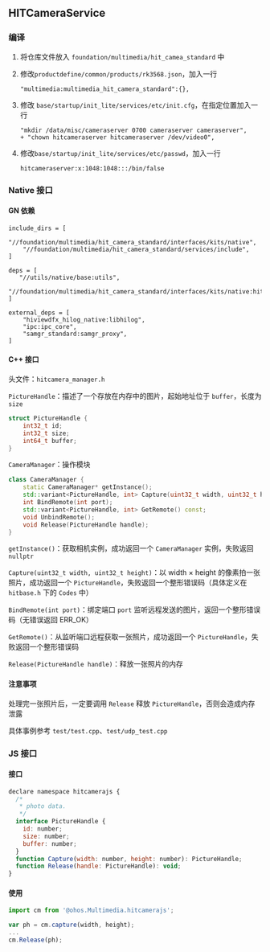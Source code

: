 ## HITCameraService

### 编译

1. 将仓库文件放入 `foundation/multimedia/hit_camea_standard` 中

2. 修改`productdefine/common/products/rk3568.json`，加入一行

   ```
   "multimedia:multimedia_hit_camera_standard":{},
   ```

3. 修改 `base/startup/init_lite/services/etc/init.cfg`，在指定位置加入一行

   ```
   "mkdir /data/misc/cameraserver 0700 cameraserver cameraserver",
   + "chown hitcameraserver hitcameraserver /dev/video0",
   ```

4. 修改`base/startup/init_lite/services/etc/passwd`，加入一行

   ```
   hitcameraserver:x:1048:1048:::/bin/false
   ```

### Native 接口

#### GN 依赖

```
include_dirs = [
    "//foundation/multimedia/hit_camera_standard/interfaces/kits/native",
    "//foundation/multimedia/hit_camera_standard/services/include",
]

deps = [
   "//utils/native/base:utils",
     "//foundation/multimedia/hit_camera_standard/interfaces/kits/native:hit_camera_client"
]

external_deps = [
    "hiviewdfx_hilog_native:libhilog",
    "ipc:ipc_core",
    "samgr_standard:samgr_proxy",
]
```

#### C++ 接口

头文件：`hitcamera_manager.h`

`PictureHandle`：描述了一个存放在内存中的图片，起始地址位于 `buffer`，长度为 `size`

```cpp
struct PictureHandle {
    int32_t id;
    int32_t size;
    int64_t buffer;
}
```

`CameraManager`：操作模块

```cpp
class CameraManager {
    static CameraManager* getInstance();
    std::variant<PictureHandle, int> Capture(uint32_t width, uint32_t height);
    int BindRemote(int port);
    std::variant<PictureHandle, int> GetRemote() const;
    void UnbindRemote();
    void Release(PictureHandle handle);
}
```

`getInstance()`：获取相机实例，成功返回一个 `CameraManager` 实例，失败返回 `nullptr`

`Capture(uint32_t width, uint32_t height)`：以 width × height 的像素拍一张照片，成功返回一个 `PictureHandle`，失败返回一个整形错误码（具体定义在 `hitbase.h` 下的 `Codes` 中）

`BindRemote(int port)`：绑定端口 `port` 监听远程发送的图片，返回一个整形错误码（无错误返回 ERR_OK）

`GetRemote()`：从监听端口远程获取一张照片，成功返回一个 `PictureHandle`，失败返回一个整形错误码

`Release(PictureHandle handle)`：释放一张照片的内存

#### 注意事项

处理完一张照片后，一定要调用 `Release` 释放 `PictureHandle`，否则会造成内存泄露

具体事例参考 `test/test.cpp`、`test/udp_test.cpp`

### JS 接口

#### 接口

```js
declare namespace hitcamerajs {
  /*
   * photo data.
   */
  interface PictureHandle {
    id: number;
    size: number;
    buffer: number;
  }
  function Capture(width: number, height: number): PictureHandle;
  function Release(handle: PictureHandle): void;
}
```

#### 使用

```js
import cm from '@ohos.Multimedia.hitcamerajs';

var ph = cm.capture(width, height);
...
cm.Release(ph);
```
